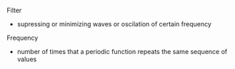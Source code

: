 Filter
* supressing or minimizing waves or oscilation of certain frequency

Frequency
* number of times that a periodic function repeats the same sequence of values 